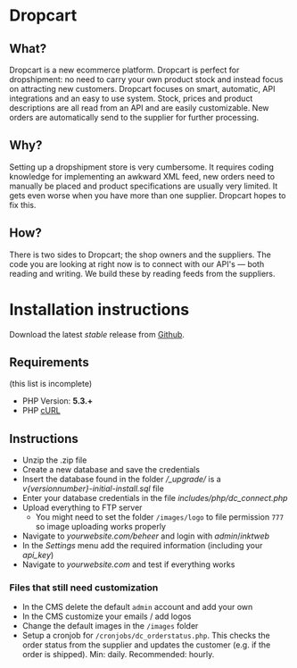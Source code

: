 # Dropcart

## What?
Dropcart is a new ecommerce platform. Dropcart is perfect for dropshipment: no need to carry your own product stock and instead focus on attracting new customers. Dropcart focuses on smart, automatic, API integrations and an easy to use system. Stock, prices and product descriptions are all read from an API and are easily customizable. New orders are automatically send to the supplier for further processing.

## Why?
Setting up a dropshipment store is very cumbersome. It requires coding knowledge for implementing an awkward XML feed, new orders need to manually be placed and product specifications are usually very limited. It gets even worse when you have more than one supplier. Dropcart hopes to fix this.

## How?
There is two sides to Dropcart; the shop owners and the suppliers. The code you are looking at right now is to connect with our API's — both reading and writing. We build these by reading feeds from the suppliers.

# Installation instructions
Download the latest *stable* release from [Github](https://github.com/dropcart/dropcart/releases).

## Requirements
(this list is incomplete)

- PHP Version: **5.3.+**
- PHP [cURL](http://php.net/manual/en/book.curl.php) 

## Instructions
- Unzip the .zip file
- Create a new database and save the credentials
- Insert the database found in the folder */_upgrade/* is a *v{versionnumber}-initial-install.sql* file
- Enter your database credentials in the file *includes/php/dc_connect.php*
- Upload everything to FTP server
    - You might need to set the folder `/images/logo` to file permission `777` so image uploading works properly
- Navigate to *yourwebsite.com/beheer* and login with *admin*/*inktweb*
- In the *Settings* menu add the required information (including your *api_key*)
- Navigate to *yourwebsite.com* and test if everything works

### Files that still need customization
- In the CMS delete the default `admin` account and add your own
- In the CMS customize your emails / add logos
- Change the default images in the `/images` folder
- Setup a cronjob for `/cronjobs/dc_orderstatus.php`. This checks the order status from the supplier and updates the customer (e.g. if the order is shipped). Min: daily. Recommended: hourly.

